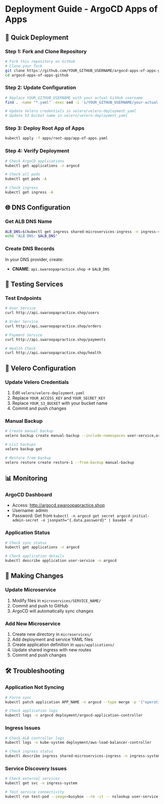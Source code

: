 # Deployment Guide - ArgoCD Apps of Apps

## 🚀 Quick Deployment

### Step 1: Fork and Clone Repository
```bash
# Fork this repository on GitHub
# Clone your fork
git clone https://github.com/YOUR_GITHUB_USERNAME/argocd-apps-of-apps-github.git
cd argocd-apps-of-apps-github
```

### Step 2: Update Configuration
```bash
# Replace YOUR_GITHUB_USERNAME with your actual GitHub username
find . -name "*.yaml" -exec sed -i 's/YOUR_GITHUB_USERNAME/your-actual-username/g' {} +

# Update Velero credentials in velero/velero-deployment.yaml
# Update S3 bucket name in velero/velero-deployment.yaml
```

### Step 3: Deploy Root App of Apps
```bash
kubectl apply -f apps/root-app/app-of-apps.yaml
```

### Step 4: Verify Deployment
```bash
# Check ArgoCD applications
kubectl get applications -n argocd

# Check all pods
kubectl get pods -A

# Check ingress
kubectl get ingress -A
```

## 🌐 DNS Configuration

### Get ALB DNS Name
```bash
ALB_DNS=$(kubectl get ingress shared-microservices-ingress -n ingress-system -o jsonpath='{.status.loadBalancer.ingress[0].hostname}')
echo "ALB DNS: $ALB_DNS"
```

### Create DNS Records
In your DNS provider, create:
- **CNAME**: `api.swaroopapractice.shop` → `$ALB_DNS`

## 🧪 Testing Services

### Test Endpoints
```bash
# User Service
curl http://api.swaroopapractice.shop/users

# Order Service  
curl http://api.swaroopapractice.shop/orders

# Payment Service
curl http://api.swaroopapractice.shop/payments

# Health Check
curl http://api.swaroopapractice.shop/health
```

## 🔧 Velero Configuration

### Update Velero Credentials
1. Edit `velero/velero-deployment.yaml`
2. Replace `YOUR_ACCESS_KEY` and `YOUR_SECRET_KEY`
3. Replace `YOUR_S3_BUCKET` with your bucket name
4. Commit and push changes

### Manual Backup
```bash
# Create manual backup
velero backup create manual-backup --include-namespaces user-service,order-service,payment-service

# List backups
velero backup get

# Restore from backup
velero restore create restore-1 --from-backup manual-backup
```

## 📊 Monitoring

### ArgoCD Dashboard
- Access: http://argocd.swaroopapractice.shop
- Username: admin
- Password: Get from `kubectl -n argocd get secret argocd-initial-admin-secret -o jsonpath="{.data.password}" | base64 -d`

### Application Status
```bash
# Check sync status
kubectl get applications -n argocd

# Check application details
kubectl describe application user-service -n argocd
```

## 🔄 Making Changes

### Update Microservice
1. Modify files in `microservices/SERVICE_NAME/`
2. Commit and push to GitHub
3. ArgoCD will automatically sync changes

### Add New Microservice
1. Create new directory in `microservices/`
2. Add deployment and service YAML files
3. Create application definition in `apps/applications/`
4. Update shared ingress with new routes
5. Commit and push changes

## 🛠️ Troubleshooting

### Application Not Syncing
```bash
# Force sync
kubectl patch application APP_NAME -n argocd --type merge -p '{"operation":{"sync":{"syncStrategy":{"hook":{"force":true}}}}}'

# Check application logs
kubectl logs -n argocd deployment/argocd-application-controller
```

### Ingress Issues
```bash
# Check ALB controller logs
kubectl logs -n kube-system deployment/aws-load-balancer-controller

# Check ingress status
kubectl describe ingress shared-microservices-ingress -n ingress-system
```

### Service Discovery Issues
```bash
# Check external services
kubectl get svc -n ingress-system

# Test service connectivity
kubectl run test-pod --image=busybox --rm -it -- nslookup user-service.user-service.svc.cluster.local
```